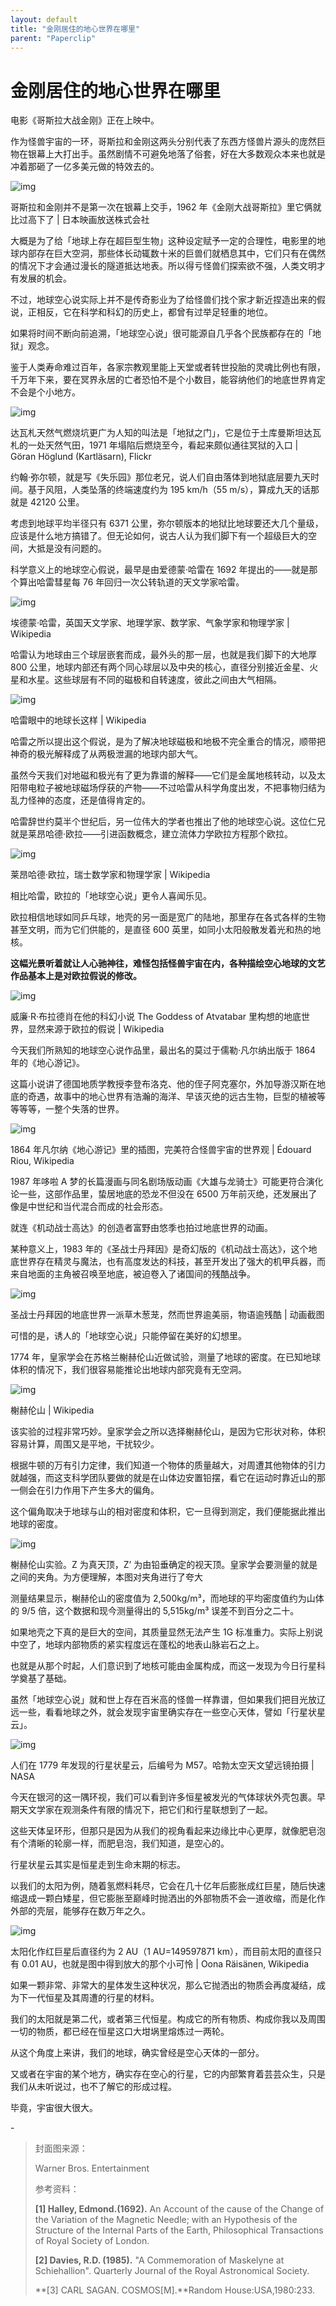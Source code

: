 ```yaml
---
layout: default
title: "金刚居住的地心世界在哪里"
parent: "Paperclip"
---
```


# 金刚居住的地心世界在哪里

电影《哥斯拉大战金刚》正在上映中。

作为怪兽宇宙的一环，哥斯拉和金刚这两头分别代表了东西方怪兽片源头的庞然巨物在银幕上大打出手。虽然剧情不可避免地落了俗套，好在大多数观众本来也就是冲着那砸了一亿多美元做的特效去的。

![img](https://i.loli.net/2021/10/31/veflbmMQG3Bghsw.jpg)

哥斯拉和金刚并不是第一次在银幕上交手，1962 年《金刚大战哥斯拉》里它俩就比过高下了 | 日本映画放送株式会社

大概是为了给「地球上存在超巨型生物」这种设定赋予一定的合理性，电影里的地球内部存在巨大空洞，那些体长动辄数十米的巨兽们就栖息其中，它们只有在偶然的情况下才会通过漫长的隧道抵达地表。所以得亏怪兽们探索欲不强，人类文明才有发展的机会。

不过，地球空心说实际上并不是传奇影业为了给怪兽们找个家才新近捏造出来的假说，正相反，它在科学和科幻的历史上，都曾有过举足轻重的地位。

如果将时间不断向前追溯，「地球空心说」很可能源自几乎各个民族都存在的「地狱」观念。

鉴于人类寿命难过百年，各家宗教观里能上天堂或者转世投胎的灵魂比例也有限，千万年下来，要在冥界永居的亡者恐怕不是个小数目，能容纳他们的地底世界肯定不会是个小地方。

![img](https://i.loli.net/2021/10/31/PdVzelfo53BRvg9.jpg)

达瓦札天然气燃烧坑更广为人知的叫法是「地狱之门」，它是位于土库曼斯坦达瓦札的一处天然气田，1971 年塌陷后燃烧至今，看起来颇似通往冥狱的入口 | Göran Höglund (Kartläsarn), Flickr

约翰·弥尔顿，就是写《失乐园》那位老兄，说人们自由落体到地狱底层要九天时间。基于风阻，人类坠落的终端速度约为 195 km/h（55 m/s），算成九天的话那就是 42120 公里。

考虑到地球平均半径只有 6371 公里，弥尔顿版本的地狱比地球要还大几个量级，应该是什么地方搞错了。但无论如何，说古人认为我们脚下有一个超级巨大的空间，大抵是没有问题的。

科学意义上的地球空心假说，最早是由爱德蒙·哈雷在 1692 年提出的——就是那个算出哈雷彗星每 76 年回归一次公转轨道的天文学家哈雷。

![img](https://i.loli.net/2021/10/31/JTDI2a7QBEMtzhp.jpg)

埃德蒙·哈雷，英国天文学家、地理学家、数学家、气象学家和物理学家 | Wikipedia

哈雷认为地球由三个球层嵌套而成，最外头的那一层，也就是我们脚下的大地厚 800 公里，地球内部还有两个同心球层以及中央的核心，直径分别接近金星、火星和水星。这些球层有不同的磁极和自转速度，彼此之间由大气相隔。

![img](https://i.loli.net/2021/10/31/vGtrOps4A5XDLNU.png)

哈雷眼中的地球长这样 | Wikipedia

哈雷之所以提出这个假说，是为了解决地球磁极和地极不完全重合的情况，顺带把神奇的极光解释成了从两极泄漏的地球内部大气。

虽然今天我们对地磁和极光有了更为靠谱的解释——它们是金属地核转动，以及太阳带电粒子被地球磁场俘获的产物——不过哈雷从科学角度出发，不把事物归结为乱力怪神的态度，还是值得肯定的。

哈雷辞世约莫半个世纪后，另一位伟大的学者也推出了他的地球空心说。这位仁兄就是莱昂哈德·欧拉——引进函数概念，建立流体力学欧拉方程那个欧拉。

![img](https://i.loli.net/2021/10/31/xJo5bWse8dUQ3LZ.jpg)

莱昂哈德·欧拉，瑞士数学家和物理学家 | Wikipedia

相比哈雷，欧拉的「地球空心说」更令人喜闻乐见。

欧拉相信地球如同乒乓球，地壳的另一面是宽广的陆地，那里存在各式各样的生物甚至文明，而为它们供能的，是直径 600 英里，如同小太阳般散发着光和热的地核。

**这幅光景听着就让人心驰神往，难怪包括怪兽宇宙在内，各种描绘空心地球的文艺作品基本上是对欧拉假说的修改。**

![img](https://i.loli.net/2021/10/31/4wBHRQhXDLaGtxY.png)

威廉·R·布拉德肖在他的科幻小说 The Goddess of Atvatabar 里构想的地底世界，显然来源于欧拉的假说 | Wikipedia

今天我们所熟知的地球空心说作品里，最出名的莫过于儒勒·凡尔纳出版于 1864 年的《地心游记》。

这篇小说讲了德国地质学教授李登布洛克、他的侄子阿克塞尔，外加导游汉斯在地底的奇遇，故事中的地心世界有浩瀚的海洋、早该灭绝的远古生物，巨型的植被等等等等，一整个失落的世界。

![img](https://i.loli.net/2021/10/31/Umiwa3qdnGkFjX7.jpg)

1864 年凡尔纳《地心游记》里的插图，完美符合怪兽宇宙的世界观 | Édouard Riou, Wikipedia

1987 年哆啦 A 梦的长篇漫画与同名剧场版动画《大雄与龙骑士》可能更符合演化论一些，这部作品里，蛰居地底的恐龙不但没在 6500 万年前灭绝，还发展出了像是中世纪和当代混合而成的社会形态。

就连《机动战士高达》的创造者富野由悠季也拍过地底世界的动画。

某种意义上，1983 年的《圣战士丹拜因》是奇幻版的《机动战士高达》，这个地底世界存在精灵与魔法，也有高度发达的科技，甚至开发出了强大的机甲兵器，而来自地面的主角被召唤至地底，被迫卷入了诸国间的残酷战争。

![img](https://i.loli.net/2021/10/31/EtlBvbKCnFU8HdO.png)

圣战士丹拜因的地底世界一派草木葱茏，然而世界逾美丽，物语逾残酷 | 动画截图

可惜的是，诱人的「地球空心说」只能停留在美好的幻想里。

1774 年，皇家学会在苏格兰榭赫伦山近做试验，测量了地球的密度。在已知地球体积的情况下，我们很容易能推论出地球内部究竟有无空洞。

![img](https://i.loli.net/2021/10/31/wHCG7D6e9YfRzyi.jpg)

榭赫伦山 | Wikipedia

该实验的过程非常巧妙。皇家学会之所以选择榭赫伦山，是因为它形状对称，体积容易计算，周围又是平地，干扰较少。

根据牛顿的万有引力定律，我们知道一个物体的质量越大，对周遭其他物体的引力就越强，而这支科学团队要做的就是在山体边安置铅摆，看它在运动时靠近山的那一侧会在引力作用下产生多大的偏角。

这个偏角取决于地球与山的相对密度和体积，它一旦得到测定，我们便能据此推出地球的密度。

![img](https://i.loli.net/2021/10/31/mHunDVrqBNM2zlS.jpg)

榭赫伦山实验。Z 为真天顶，Z’ 为由铅垂确定的视天顶。皇家学会要测量的就是之间的夹角。为方便理解，本图对夹角进行了夸大

测量结果显示，榭赫伦山的密度值为 2,500kg/m³，而地球的平均密度值约为山体的 9/5 倍，这个数据和现今测量得出的 5,515kg/m³ 误差不到百分之二十。

如果地壳之下真的是巨大的空间，其质量显然无法产生 1G 标准重力。实际上别说中空了，地球内部物质的紧实程度远在蓬松的地表山脉岩石之上。

也就是从那个时起，人们意识到了地核可能由金属构成，而这一发现为今日行星科学奠基了基础。

虽然「地球空心说」就和世上存在百米高的怪兽一样靠谱，但如果我们把目光放辽远一些，看看地球之外，就会发现宇宙里确实存在一些空心天体，譬如「行星状星云」。

![img](https://i.loli.net/2021/10/31/tN9HYpX3PfuJV6e.jpg)

人们在 1779 年发现的行星状星云，后编号为 M57。哈勃太空天文望远镜拍摄 | NASA

今天在银河的这一隅环视，我们可以看到许多恒星被发光的气体球状外壳包裹。早期天文学家在观测条件有限的情况下，把它们和行星联想到了一起。

这些天体呈环形，但那只是因为从我们的视角看起来边缘比中心更厚，就像肥皂泡有个清晰的轮廓一样，而肥皂泡，我们知道，是空心的。

行星状星云其实是恒星走到生命末期的标志。

以我们的太阳为例，随着氢燃料耗尽，它会在几十亿年后膨胀成红巨星，随后快速缩退成一颗白矮星，但它膨胀至巅峰时抛洒出的外部物质不会一道收缩，而是化作外部的壳层，能够存在数万年之久。

![img](https://i.loli.net/2021/10/31/pMYwbHOlX9y46Tj.png)

太阳化作红巨星后直径约为 2 AU（1 AU=149597871 km），而目前太阳的直径只有 0.01 AU，也就是图中得到放大的那个小可怜 | Oona Räisänen, Wikipedia

如果一颗非常、非常大的星体发生这种状况，那么它抛洒出的物质会再度凝结，成为下一代恒星及其周遭的行星的材料。

我们的太阳就是第二代，或者第三代恒星。构成它的所有物质、构成你我以及周围一切的物质，都已经在恒星这口大坩埚里熔炼过一两轮。

从这个角度上来讲，我们的地球，确实曾经是空心天体的一部分。

又或者在宇宙的某个地方，确实存在空心的行星，它的内部繁育着芸芸众生，只是我们从未听说过，也不了解它的形成过程。

毕竟，宇宙很大很大。

\-

> 封面图来源：
>
> Warner Bros. Entertainment
>
> 参考资料：
>
> **[1] Halley, Edmond.(1692).** An Account of the cause of the Change of the Variation of the Magnetic Needle; with an Hypothesis of the Structure of the Internal Parts of the Earth, Philosophical Transactions of Royal Society of London.
>
> **[2] Davies, R.D. (1985).** "A Commemoration of Maskelyne at Schiehallion". Quarterly Journal of the Royal Astronomical Society.
>
> **[3] CARL SAGAN. COSMOS[M].**Random House:USA,1980:233.
